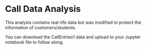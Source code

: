 # Call Data Analysis

This analysis contains real-life data but was modified to protect the information of customers/students.

You can download the CallEntries1 data and upload to your Jupyter notebook file to follow along. 



